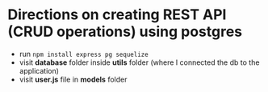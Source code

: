 # Directions on creating REST API (CRUD operations) using postgres

- run `npm install express pg sequelize`
- visit **database** folder inside **utils** folder (where I connected the db to the application)
- visit **user.js** file in **models** folder